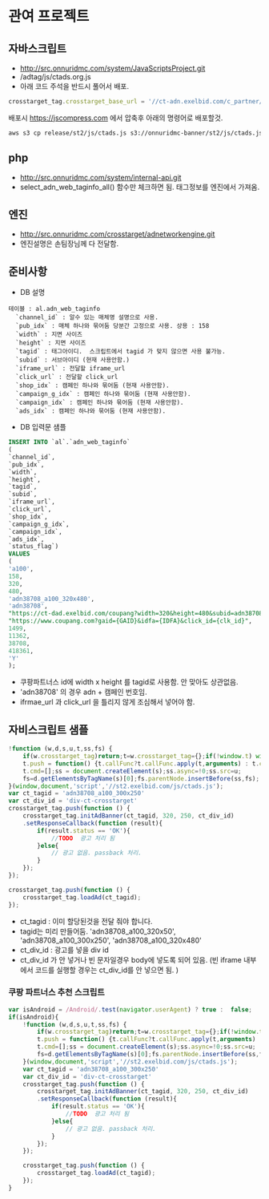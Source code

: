 # 관여 프로젝트

## 자바스크립트
- http://src.onnuridmc.com/system/JavaScriptsProject.git
- /adtag/js/ctads.org.js
- 아래 코드 주석을 반드시 풀어서 배포.

~~~ javascript
crosstarget_tag.crosstarget_base_url = '//ct-adn.exelbid.com/c_partner/';
~~~


배포시
https://jscompress.com
에서 압축후 아래의 명령어로 배포할것.
~~~ bash
aws s3 cp release/st2/js/ctads.js s3://onnuridmc-banner/st2/js/ctads.js  --cache-control max-age=600 --content-type application/javascript
~~~

## php 
- http://src.onnuridmc.com/system/internal-api.git
- select_adn_web_taginfo_all() 함수만 체크하면 됨. 태그정보를 엔진에서 가져옴.

## 엔진
- http://src.onnuridmc.com/crosstarget/adnetworkengine.git
-   엔진설명은 손팀장님께 다 전달함.

## 준비사항
- DB 설명
~~~
테이블 : al.adn_web_taginfo
  `channel_id` : 알수 있는 매체명 설명으로 사용.
  `pub_idx` : 매체 하나와 묶어둠 당분간 고정으로 사용. 상용 : 158
  `width` : 지면 사이즈
  `height` : 지면 사이즈
  `tagid` : 태그아이디.  스크립트에서 tagid 가 맞지 않으면 사용 불가능.
  `subid` : 서브아이디 (현재 사용안함.)
  `iframe_url` : 전달할 iframe_url
  `click_url` : 전달할 click_url
  `shop_idx` : 캠페인 하나와 묶어둠 (현재 사용안함).
  `campaign_g_idx` : 캠페인 하나와 묶어둠 (현재 사용안함).
  `campaign_idx` : 캠페인 하나와 묶어둠 (현재 사용안함).
  `ads_idx` : 캠페인 하나와 묶어둠 (현재 사용안함).
~~~
- DB 입력문 샘플
~~~ sql
INSERT INTO `al`.`adn_web_taginfo`
(
`channel_id`,
`pub_idx`,
`width`,
`height`,
`tagid`,
`subid`,
`iframe_url`,
`click_url`,
`shop_idx`,
`campaign_g_idx`,
`campaign_idx`,
`ads_idx`,
`status_flag`)
VALUES
(
'a100',
158,
320,
480,
'adn38708_a100_320x480',
'adn38708',
"https://ct-dad.exelbid.com/coupang?width=320&height=480&subid=adn38708&r={{ item['click_encode'] }}",
"https://www.coupang.com?gaid={GAID}&idfa={IDFA}&click_id={clk_id}",
1499,
11362,
38708,
418361,
'Y'
);
~~~
- 쿠팡파트너스 id에 width x height 를 tagid로 사용함. 안 맞아도 상관없음.
- 'adn38708' 의 경우 adn + 캠페인 번호임.
- ifrmae_url 과 click_url 을 틀리지 않게 조심해서 넣어야 함. 


## 자비스크립트 샘플
~~~ javascript
!function (w,d,s,u,t,ss,fs) {
    if(w.crosstarget_tag)return;t=w.crosstarget_tag={};if(!window.t) window.t = t;
    t.push = function() {t.callFunc?t.callFunc.apply(t,arguments) : t.cmd.push(arguments);};
    t.cmd=[];ss = document.createElement(s);ss.async=!0;ss.src=u;
    fs=d.getElementsByTagName(s)[0];fs.parentNode.insertBefore(ss,fs);
}(window,document,'script','//st2.exelbid.com/js/ctads.js');
var ct_tagid = 'adn38708_a100_300x250'
var ct_div_id = 'div-ct-crosstarget'
crosstarget_tag.push(function () {
    crosstarget_tag.initAdBanner(ct_tagid, 320, 250, ct_div_id)
    .setResponseCallback(function (result){ 
        if(result.status == 'OK'){
            //TODO  광고 처리 됨
        }else{
            // 광고 없음. passback 처리.
        }
    });
});

crosstarget_tag.push(function () {
    crosstarget_tag.loadAd(ct_tagid);
});
~~~
- ct_tagid : 이미 할당된것을 전달 줘야 합니다.  
- tagid는 미리 만들어둠. 'adn38708_a100_320x50', 'adn38708_a100_300x250', 'adn38708_a100_320x480'
- ct_div_id : 광고를 넣을 div id 
- ct_div_id 가 안 넣거나 빈 문자일경우 body에 넣도록 되어 있음. (빈 iframe 내부에서 코드를 실행할 경우는 ct_div_id를 안 넣으면 됨. )

### 쿠팡 파트너스 추천 스크립트
~~~ javascript
var isAndroid = /Android/.test(navigator.userAgent) ? true :  false;
if(isAndroid){
    !function (w,d,s,u,t,ss,fs) {
        if(w.crosstarget_tag)return;t=w.crosstarget_tag={};if(!window.t) window.t = t;
        t.push = function() {t.callFunc?t.callFunc.apply(t,arguments) : t.cmd.push(arguments);};
        t.cmd=[];ss = document.createElement(s);ss.async=!0;ss.src=u;
        fs=d.getElementsByTagName(s)[0];fs.parentNode.insertBefore(ss,fs);
    }(window,document,'script','//st2.exelbid.com/js/ctads.js');
    var ct_tagid = 'adn38708_a100_300x250'
    var ct_div_id = 'div-ct-crosstarget'
    crosstarget_tag.push(function () {
        crosstarget_tag.initAdBanner(ct_tagid, 320, 250, ct_div_id)
        .setResponseCallback(function (result){ 
            if(result.status == 'OK'){
                //TODO  광고 처리 됨
            }else{
                // 광고 없음. passback 처리.
            }
        });
    });

    crosstarget_tag.push(function () {
        crosstarget_tag.loadAd(ct_tagid);
    });
}
~~~